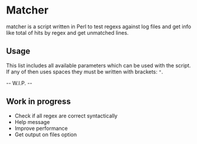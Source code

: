 # Matcher

matcher is a script written in Perl to test regexs against log files and get info like total of hits by regex and get unmatched lines.

## Usage

This list includes all available parameters which can be used with the script. If any of then uses spaces they must be written with brackets: `"`.

-- W.I.P. --

## Work in progress

* Check if all regex are correct syntactically
* Help message
* Improve performance
* Get output on files option
